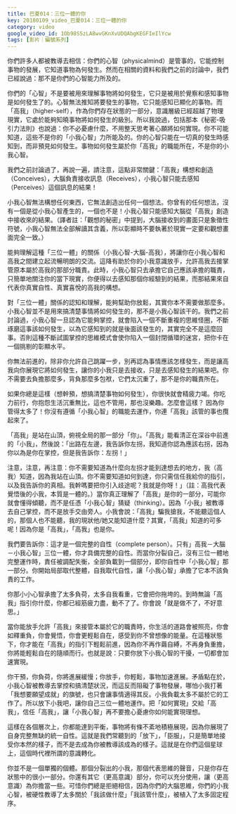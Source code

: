 ```yaml
---
title: 巴夏014：三位一體的你
key: 20180109_video_巴夏014：三位一體的你
category: video
google_video_id: 1Ob98S5zLA8wvGKnXvUDQAbgKEGFIeIlYcw
tags: [影片｜編號系列]
---
```


你們許多人都被教導去相信：你們的心智（physicalmind）是管事的，它能控制事物的發展，它知道事物為何發生。然而在相關的資料和我們之前的討論中，我們已經說過：那不是你們的心智能力所及的。

你們的「心智」不是要被用來理解事物將如何發生，它只是被用於覺察和感知事物是如何發生了的。心智無法推知將要發生的事物，它只能感知已顯化的事物。而「高我」（higher-self），作為你們存在狀態的一部分，意識層級已經超越了物理現實，它處於能夠知曉事物將如何發生的級別。所以我說過，包括那本《秘密-吸引力法則》也說過：你不必憂慮什麼，不用整天思考著心願將如何實現。你不可能知道，這些不是你的「小我心智」力所能及的。你的心智只能在一切真的發生時感知到，而非預見如何發生。事物如何發生屬於你「高我」的職能所在，不是你的小我心智。

我們之前討論過了，再說一遍，請注意，這點非常關鍵：「高我」構想和創造（Conceives），大腦負責接收訊息（Receives），小我心智只能去感知（Perceives）這個訊息的結果！

小我心智無法構想任何東西，它無法創造出任何一個想法。你曾有的任何想法，沒有一個是從小我心智產生的，一個也不是！小我心智只能感知大腦從「高我」創造中接收來的結果。（譯者註：「觀想的秘密」中提到，大腦接收到的畫面只是象徵性符號，小我心智無法全部解讀其含義，所以彰顯時不要執著於現實一定要和觀想畫面完全一致。）

能夠理解這種「三位一體」的關係（小我心智-大腦-高我），將讓你在小我心智和高我之間建立起流暢明朗的交流。這降有助於你的小我意識放手，允許高我去接掌管原本屬於高我的那部分職責。此時，小我心智只去承擔它自己應該承擔的職責，只簡單地關注你的當下現實，你便得以去感知那個你經驗到的結果，而那結果來自代表你真實自性、真實喜悅的高我的構想。

對「三位一體」關係的認知和理解，能夠幫助你放鬆，其實你本不需要做那麼多。小我心智並不是用來搞清楚事情將如何發生的，那不是小我心智該干的。我們之前討論過，小我心智一旦認為它能夠掌控，就會陷入一個不斷重複的思維怪圈，不斷琢磨這事該如何發生，以為它感知到的就是後面該發生的，其實完全不是這麼回事。否則這種不斷試圖掌控的思維模式會使你陷入一個封閉循環的迷宮，把你卡在一個挑剔的彰顯水平。

你無法前進的，除非你允許自己跳躍一步，別再認為事情應該怎樣發生，而是讓高我向你展現它將如何發生，讓你的小我只是去接收，只是去感知發生的結果吧。你不需要去負擔那麼多，背負那麼多包袱，它們太沉重了，那不是你的職責所在。

如果你總是這樣（想幹預，想搞清楚事物如何發生），你很快就會精疲力竭。你吃力前行，你抱怨生活沉重無比，這也不管用，那也沒樂趣。怎麼會這樣？ 因為你管得太多了！你沒有遵循「小我心智」的職能去運作，你連「高我」該管的事也攬起來了。

「高我」是站在山頂，俯視全局的那一部分「你」。「高我」能看清正在深谷中前進的「小我」，然後說：「出路在左邊，我告訴你左拐，我知道你認為應該右拐，因為你以為是你在掌控，但是我告訴你：左拐！」

注意，注意，再注意：你不需要知道為什麼向左拐才能到達想去的地方，我（高我）知道，因為我站在山頂。你不需要知道如何到達，你只需信任我給你的指引，以及我告訴你的真相。我幹嗎要把你引入歧途呢？我就是你呀！」（註：高我代表覺悟後的小我，本質是一體的。）當你真正理解了「高我」是你的一部分，可能你就會懂得傾聽，而不是任憑「小我心智」猜疑（thinking）。因為「小我」被教導去自己掌控，而不是放手交由旁人。小我會說：「高我」騙我搶我，不能聽這個人的，那個人也不能聽，我的現狀他/她又能知道什麼？其實，「高我」知道的可多呢！因為你是「高我」，「高我」也是你。

我們要告訴你：這才是一個完整的自性（complete person）。只有」高我－大腦－小我心智」三位一體，你才具備完整的自性。而當你分裂自己，沒有三位一體地完整運作時，責任被調配失衡，全部負載到一個部分，即你自性中「小我心智」那一部分。你開始局部取代整體，自我取代自性，讓「小我心智」承擔了它本不該負責的工作。

你那小小心智承擔了太多負荷，太多自我看重，它會把你拖垮的。到時無論「高我」指引你什麼，你都已經筋疲力盡，動不了了。你會說「就是做不了，不好意思。」

當你能放手允許「高我」來接管本屬於它的職責時，你生活的道路會被照亮，你會如釋重負，你會覺悟，你會更輕鬆自在，感受到你不曾想像的能量。在這種狀態下，你才能在「高我」的指引下輕鬆前進，因為你不再作繭自縛，不再身負重擔，你將能輕鬆自在的隨順而行。也就是說：只要你放下小我心智的干擾，一切都會加速實現。

你干預，你負荷，你將進展緩慢；你放手，你輕鬆，事物加速進展。矛盾點在於，小我心智被教導去掌控和搞清楚狀況，而這反而阻礙了事物發展，哪怕小我打著「我想要願望成就」的旗號，也只會讓事情適得其反。小我負載太多不屬於它的工作了。所以放下小我吧，讓你自己三位一體地運作。把「如何實現」交給「高我」，信任「高我」，讓「小我心智」再不要擔心憂慮你如何能實現理想。

這樣在各個層次上，你都能達到平衡，事物將有條不紊地積極展現，因為你展現了自身完整無缺的統一自性。這就是我們常聽到的「放下」，「臣服」，只是簡單地接受你本然的樣子，而不是去成為你被教導該成為的樣子。這就是在你們這個星球上，這個時代裡所謂的意識轉化。

你並不是一個單獨的個體。那個分裂出的小我，那個代表思維的聲音，只是你存在狀態中的很小一部分。你還有其它（更高意識）部分，你可以充分使用，讓（更高意識）為你擔當一些。可惜你們總是拒絕相信，因為你們的大腦思維，你們的小我心智，被硬性教導了太多關於「我該做什麼」「我該管什麼」，被植入了太多固定程序。
